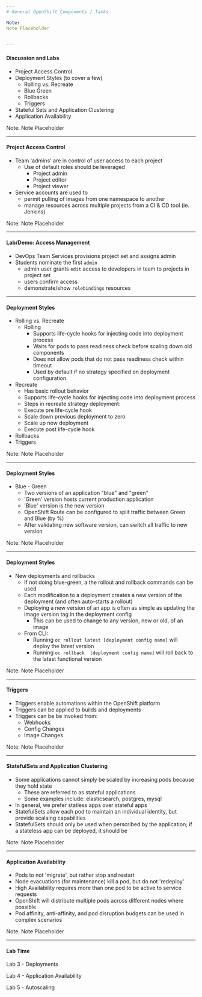 ```yaml
---
# General OpenShift Components / Tasks

Note:
Note Placeholder


---
```

#### Discussion and Labs 
- Project Access Control
- Deployment Styles (to cover a few)
  - Rolling vs. Recreate
  - Blue Green
  - Rollbacks
  - Triggers
- Stateful Sets and Application Clustering
- Application Availability

Note:
Note Placeholder


---
#### Project Access Control
- Team 'admins' are in control of user access to each project
  - Use of default roles should be leveraged
      - Project admin
      - Project editor
      - Project viewer
- Service accounts are used to 
  - permit pulling of images from one namespace to another
  - manage resources across multiple projects from a CI & CD tool (ie. Jenkins)

Note:
Note Placeholder


---
#### Lab/Demo: Access Management
- DevOps Team Services provisions project set and assigns admin
- Students nominate the first `admin`
  - admin user grants `edit` access to developers in team to projects in project set
  - users confirm access
  - demonstrate/show `rolebindings` resources


---
#### Deployment Styles
- Rolling vs. Recreate
  - Rolling
    - Supports life-cycle hooks for injecting code into deployment process
    - Waits for pods to pass readiness check before scaling down old components
    - Does not allow pods that do not pass readiness check within timeout
    - Used by default if no strategy specified on deployment configuration
 - Recreate
    - Has basic rollout behavior
    - Supports life-cycle hooks for injecting code into deployment process
    - Steps in recreate strategy deployment:
    - Execute pre life-cycle hook
    - Scale down previous deployment to zero
    - Scale up new deployment
    - Execute post life-cycle hook
  - Rollbacks
  - Triggers

Note:
Note Placeholder


---
#### Deployment Styles
- Blue - Green
  - Two versions of an application "blue" and "green"
  - 'Green' version hosts current production application
  - 'Blue' version is the new version
  - OpenShift Route can be configured to split traffic between Green and Blue (by %)
  - After validating new software version, can switch all traffic to new version

Note:
Note Placeholder


---
#### Deployment Styles
- New deployments and rollbacks
  - If not doing blue-green, a the rollout and rollback commands can be used
  - Each modification to a deployment creates a new version of the deployment (and often auto-starts a rollout)
  - Deploying a new version of an app is often as simple as updating the image version tag in the deployment config
    - This can be used to change to any version, new or old, of an image
  - From CLI:   
    - Running `oc rollout latest [deployment config name]` will deploy the latest version
    - Running `oc rollback  [deployment config name]` will roll back to the latest functional version

Note:
Note Placeholder


---
#### Triggers
- Triggers enable automations within the OpenShift platform
- Triggers can be applied to builds and deployments
- Triggers can be be invoked from: 
  - Webhooks
  - Config Changes
  - Image Changes

Note:
Note Placeholder


---
#### StatefulSets and Application Clustering
- Some applications cannot simply be scaled by increasing pods because they hold state
  - These are referred to as stateful applications
  - Some examples include: elasticsearch, postgres, mysql
- In general, we prefer statless apps over stateful apps
- StatefulSets allow each pod to maintain an individual identity, but provide scalaing capabilities
- StatefulSets should only be used when perscribed by the application; if a stateless app can be deployed, it should be

Note:
Note Placeholder


---
#### Application Availability
- Pods to not 'migrate', but rather stop and restart
- Node evacuations (for maintenance) kill a pod, but do not 'redeploy'
- High Availability requires more than one pod to be active to service requests
- OpenShift will distribute multiple pods across different nodes where possible
- Pod affinity, anti-affinity, and pod disruption budgets can be used in complex scenarios

Note:
Note Placeholder


---
#### Lab Time

Lab 3 - Deployments

Lab 4 - Application Availability

Lab 5 - Autoscaling